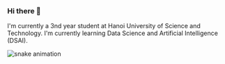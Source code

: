 ### Hi there 👋

I'm currently a 3nd year student at Hanoi University of Science and Technology. I'm currently learning Data Science and Artificial Intelligence (DSAI). 

![snake animation](https://github.com/dtruong46me/dtruong46me/blob/output/github-contribution-grid-snake2.svg)
<!--
**dtruong46me/dtruong46me** is a ✨ _special_ ✨ repository because its `README.md` (this file) appears on your GitHub profile.

Here are some ideas to get you started:

- 🔭 I’m currently working on ...
- 🌱 I’m currently learning ...
- 👯 I’m looking to collaborate on ...
- 🤔 I’m looking for help with ...
- 💬 Ask me about ...
- 📫 How to reach me: ...
- 😄 Pronouns: ...
- ⚡ Fun fact: ...
-->
